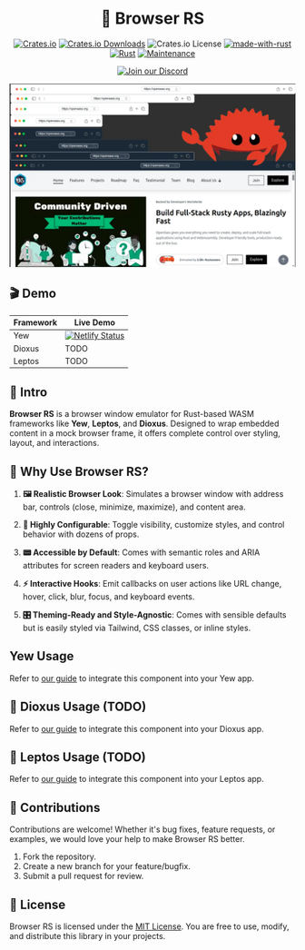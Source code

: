<div align="center">

# 🧭 Browser RS

[![Crates.io](https://img.shields.io/crates/v/browser-rs)](https://crates.io/crates/browser-rs)
[![Crates.io Downloads](https://img.shields.io/crates/d/browser-rs)](https://crates.io/crates/browser-rs)
![Crates.io License](https://img.shields.io/crates/l/browser-rs)
[![made-with-rust](https://img.shields.io/badge/Made%20with-Rust-1f425f.svg?logo=rust&logoColor=white)](https://www.rust-lang.org/)
[![Rust](https://img.shields.io/badge/Rust-1.85%2B-blue.svg)](https://www.rust-lang.org)
[![Maintenance](https://img.shields.io/badge/Maintained%3F-yes-green.svg)](https://github.com/wiseaidev)

[![Join our Discord](https://dcbadge.limes.pink/api/server/b5JbvHW5nv)](https://discord.gg/b5JbvHW5nv)

<!-- absolute url for docs.rs cause assets is excluded from crate -->
![logo](https://raw.githubusercontent.com/opensass/browser-rs/refs/heads/main/assets/logo.webp)

</div>

## 🎬 Demo

| Framework | Live Demo |
| --- | --- |
| Yew | [![Netlify Status](https://api.netlify.com/api/v1/badges/a0efc7e9-f20e-4dd9-93e1-c8f4fde7506f/deploy-status)](https://browser-rs.netlify.app) |
| Dioxus | TODO |
| Leptos | TODO |

## 📜 Intro

**Browser RS** is a browser window emulator for Rust-based WASM frameworks like **Yew**, **Leptos**, and **Dioxus**. Designed to wrap embedded content in a mock browser frame, it offers complete control over styling, layout, and interactions.

## 🤔 Why Use Browser RS?

1. **🖼️ Realistic Browser Look**: Simulates a browser window with address bar, controls (close, minimize, maximize), and content area.

1. **🔩 Highly Configurable**: Toggle visibility, customize styles, and control behavior with dozens of props.

1. **📟 Accessible by Default**: Comes with semantic roles and ARIA attributes for screen readers and keyboard users.

1. **⚡ Interactive Hooks**: Emit callbacks on user actions like URL change, hover, click, blur, focus, and keyboard events.

1. **🎛️ Theming-Ready and Style-Agnostic**: Comes with sensible defaults but is easily styled via Tailwind, CSS classes, or inline styles.

## Yew Usage

<!-- absolute url for docs.rs cause YEW.md is not included in crate -->
Refer to [our guide](https://github.com/opensass/browser-rs/blob/main/YEW.md) to integrate this component into your Yew app.

## 🧬 Dioxus Usage (TODO)

<!-- absolute url for docs.rs cause DIOXUS.md is not included in crate -->
Refer to [our guide](https://github.com/opensass/browser-rs/blob/main/DIOXUS.md) to integrate this component into your Dioxus app.

## 🌱 Leptos Usage (TODO)

<!-- absolute url for docs.rs cause LEPTOS.md is not included in crate -->
Refer to [our guide](https://github.com/opensass/browser-rs/blob/main/LEPTOS.md) to integrate this component into your Leptos app.

## 🤝 Contributions

Contributions are welcome! Whether it's bug fixes, feature requests, or examples, we would love your help to make Browser RS better.

1. Fork the repository.
1. Create a new branch for your feature/bugfix.
1. Submit a pull request for review.

## 📜 License

Browser RS is licensed under the [MIT License](LICENSE). You are free to use, modify, and distribute this library in your projects.
